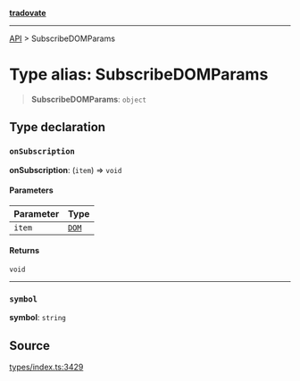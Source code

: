 [**tradovate**](../README.md)

***

[API](../API.md) > SubscribeDOMParams

# Type alias: SubscribeDOMParams

> **SubscribeDOMParams**: `object`

## Type declaration

### `onSubscription`

**onSubscription**: (`item`) => `void`

#### Parameters

| Parameter | Type |
| :------ | :------ |
| `item` | [`DOM`](type-alias.DOM.md) |

#### Returns

`void`

***

### `symbol`

**symbol**: `string`

## Source

[types/index.ts:3429](https://github.com/cgilly2fast/tradovate-typescript/blob/b1caea5/src/types/index.ts#L3429)
